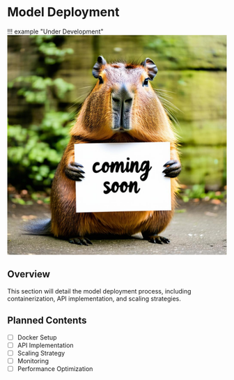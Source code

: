 # Model Deployment

!!! example "Under Development"
    ![Coming Soon](../assets/images/coming_soon.jpeg)

## Overview
This section will detail the model deployment process, including containerization, API implementation, and scaling strategies.

## Planned Contents

- [ ] Docker Setup
- [ ] API Implementation
- [ ] Scaling Strategy
- [ ] Monitoring
- [ ] Performance Optimization

